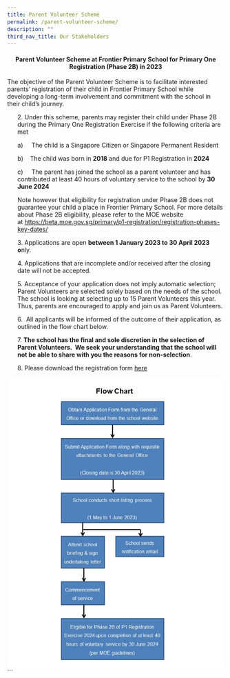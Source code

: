 ```yaml
---
title: Parent Volunteer Scheme
permalink: /parent-volunteer-scheme/
description: ""
third_nav_title: Our Stakeholders
---
```

<h4 style="text-align: center;"><strong>Parent Volunteer Scheme at Frontier Primary School for Primary One Registration (Phase 2B) in 2023</strong></h4>
<p>The objective of the Parent Volunteer Scheme is to facilitate interested parents&rsquo; registration of their child in Frontier Primary School while developing a long-term involvement and commitment with the school in their child&rsquo;s journey.</p>
<ol start="2">
2. Under this scheme, parents may register their child under Phase 2B during the Primary One Registration Exercise if the following criteria are met<br>
	
a)     The child is a Singapore Citizen or Singapore Permanent Resident

b)    The child was born in **2018** and due for P1 Registration in **2024**

c)     The parent has joined the school as a parent volunteer and has contributed at least 40 hours of voluntary service to the school by **30 June 2024**

Note however that eligibility for registration under Phase 2B does not guarantee your child a place in Frontier Primary School. For more details about Phase 2B eligibility, please refer to the MOE website at https://beta.moe.gov.sg/primary/p1-registration/registration-phases-key-dates/

3\. Applications are open **between 1 January 2023 to 30 April 2023 o**nly.

4\. Applications that are incomplete and/or received after the closing date will not be accepted.

5\. Acceptance of your application does not imply automatic selection; Parent Volunteers are selected solely based on the needs of the school. The school is looking at selecting up to 15 Parent Volunteers this year. Thus, parents are encouraged to apply and join us as Parent Volunteers.

6\.  All applicants will be informed of the outcome of their application, as outlined in the flow chart below.

7. **The school has the final and sole discretion in the selection of Parent Volunteers.  We seek your understanding that the school will not be able to share with you the reasons for non-selection**.

8\. Please download the registration form [here](/files/FPS-PV-Application-Form-2023.pdf)
</ol>
<img src="/images/PVflowchart2023.jpg">
```